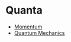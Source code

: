 <!-- generated by markdown-notes-tree -->

# Quanta

<!-- optional markdown-notes-tree directory description starts here -->

<!-- optional markdown-notes-tree directory description ends here -->

- [Momentum](Momentum.md)
- [Quantum Mechanics](Quantum_Entry.md)
